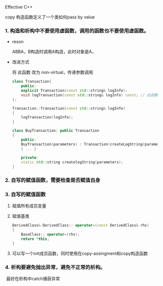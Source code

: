 Effective C++

copy 构造函数定义了一个类如何pass by value

### 1.  构造和析构中不要使用虚函数，调用的函数也不要使用虚函数。	

- reson 

  ABBA，B构造时调用A构造，此时对象是A，

- 改进方式

  将 此函数 改为 non-virtual，传递参数调用

  ```c++
  class Transaction{
      public:
      explicit Transaction(const std::string& logInfo);
      void logTransaction(const std::string& logInfo) const; // 此函数修改为 non-virtual 函数
  };
  
  Transaction::Transaction(const std::string& logInfo)
  {
      logTransaction(logInfo);
  }
  
  class BuyTransaction: public Transaction
  {
      public:
      BuyTransaction(parameters) : Transaction(createLogString(parameters))
      { ... }
      
      private:
      static std::string createlogString(parameters);
  }
  ```

   

### 2. 自写的赋值函数，需要检查是否赋值自身

### 3. 自写的赋值函数

 1. 赋值所有成员变量

 2. 赋值基类

    ```c++
    DerivedClass& DerivedClass:: operator=(const DerivedClass& rhs)
    {
        BaseClass:: operator=(rhs);
        return *this;
    }
    ```

3. 可以写一个init成员函数，同时使用在copy-assingment和copy构造函数

### 4. 析构要避免抛出异常，避免不正常的析构。

​	最好在析构中catch捕获异常

